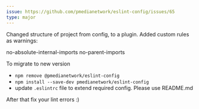 ```yaml
---
issue: https://github.com/pmedianetwork/eslint-config/issues/65
type: major
---
```


Changed structure of project from config, to a plugin.
Added custom rules as warnings: 

no-absolute-internal-imports
no-parent-imports

To migrate to new version 
 * `npm remove @pmedianetwork/eslint-config`
 * `npm install --save-dev pmedianetwork/eslint-config`
 * update `.eslintrc` file to extend required config. Please use README.md

After that fix your lint errors :)
